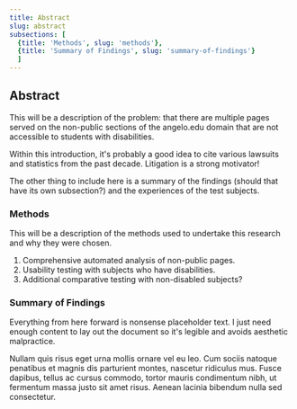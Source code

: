 ```yaml
---
title: Abstract
slug: abstract
subsections: [
  {title: 'Methods', slug: 'methods'},
  {title: 'Summary of Findings', slug: 'summary-of-findings'}
  ]
---
```


## Abstract

This will be a description of the problem: that there are multiple pages served on the non-public sections of the angelo.edu domain that are not accessible to students with disabilities.

Within this introduction, it's probably a good idea to cite various lawsuits and statistics from the past decade. Litigation is a strong motivator!

The other thing to include here is a summary of the findings (should that have its own subsection?) and the experiences of the test subjects.


### Methods

This will be a description of the methods used to undertake this research and why they were chosen.

1. Comprehensive automated analysis of non-public pages.
2. Usability testing with subjects who have disabilities.
3. Additional comparative testing with non-disabled subjects?

### Summary of Findings

Everything from here forward is nonsense placeholder text. I just need enough content to lay out the document so it's legible and avoids aesthetic malpractice.

Nullam quis risus eget urna mollis ornare vel eu leo. Cum sociis natoque penatibus et magnis dis parturient montes, nascetur ridiculus mus. Fusce dapibus, tellus ac cursus commodo, tortor mauris condimentum nibh, ut fermentum massa justo sit amet risus. Aenean lacinia bibendum nulla sed consectetur.
